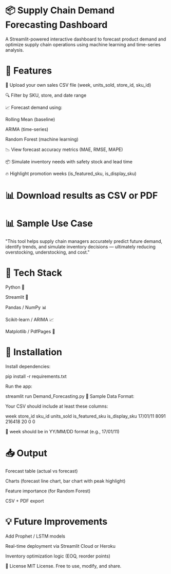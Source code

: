 # 📦 Supply Chain Demand Forecasting Dashboard
A Streamlit-powered interactive dashboard to forecast product demand and optimize supply chain operations using machine learning and time-series analysis.

# 🚀 Features
📁 Upload your own sales CSV file (week, units_sold, store_id, sku_id)

🔍 Filter by SKU, store, and date range

📈 Forecast demand using:

Rolling Mean (baseline)

ARIMA (time-series)

Random Forest (machine learning)

📉 View forecast accuracy metrics (MAE, RMSE, MAPE)

📦 Simulate inventory needs with safety stock and lead time

🔥 Highlight promotion weeks (is_featured_sku, is_display_sku)

# 📊 Download results as CSV or PDF

# 📊 Sample Use Case
"This tool helps supply chain managers accurately predict future demand, identify trends, and simulate inventory decisions — ultimately reducing overstocking, understocking, and cost."

# 🧰 Tech Stack
Python 🐍

Streamlit 🚪

Pandas / NumPy 📊

Scikit-learn / ARIMA 📈

Matplotlib / PdfPages 📄

# 📝 Installation
Install dependencies:

pip install -r requirements.txt

Run the app:

streamlit run Demand_Forecasting.py
📂 Sample Data Format:

Your CSV should include at least these columns:

week	store_id	sku_id	units_sold	is_featured_sku	is_display_sku
17/01/11	8091	216418	20	0	0

📌 week should be in YY/MM/DD format (e.g., 17/01/11)

# 📥 Output
Forecast table (actual vs forecast)

Charts (forecast line chart, bar chart with peak highlight)

Feature importance (for Random Forest)

CSV + PDF export

# 💡 Future Improvements
Add Prophet / LSTM models

Real-time deployment via Streamlit Cloud or Heroku

Inventory optimization logic (EOQ, reorder points)

📜 License
MIT License. Free to use, modify, and share.

